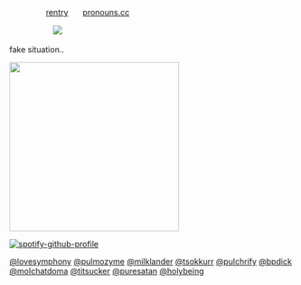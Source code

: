 

ㅤㅤㅤㅤㅤ[rentry](https://rentry.co/marner-16)ㅤㅤ[pronouns.cc](https://pronouns.cc/@lustangel)

ㅤㅤㅤㅤㅤㅤ![](https://komarev.com/ghpvc/?username=lustangel&label=pooks&color=35392A)

fake situation..

<img src="https://files.catbox.moe/xqxkeu.gif" width="300">


[![spotify-github-profile](https://spotify-github-profile.kittinanx.com/api/view?uid=31zbblnlr2w65oeixrz3ikwwf7xq&cover_image=true&theme=novatorem&show_offline=false&background_color=121212&interchange=true&bar_color=53b14f&bar_color_cover=true)](https://github.com/kittinan/spotify-github-profile)

[@lovesymphony](https://github.com/lovesymphony) [@pulmozyme](https://github.com/pulmozyme) [@milklander](https://github.com/milklander) [@tsokkurr](https://github.com/tsokkurr) [@pulchrify](https://github.com/pulchrify) [@bpdick](https://github.com/bpdick) [@moIchatdoma](https://github.com/moIchatdoma) [@titsucker](https://github.com/titsucker) [@puresatan](https://github.com/puresatan) [@holybeing](https://github.com/holybeing)
